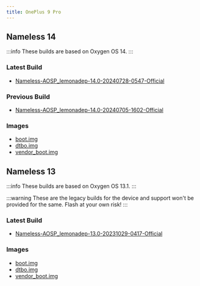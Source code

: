 ```yaml
---
title: OnePlus 9 Pro
---
```


## Nameless 14

:::info
These builds are based on Oxygen OS 14.
:::

### Latest Build
- [Nameless-AOSP_lemonadep-14.0-20240728-0547-Official](https://sourceforge.net/projects/nameless-aosp/files/lemonadep/Nameless-AOSP_lemonadep-14.0-20240728-0547-Official.zip/download)

### Previous Build
- [Nameless-AOSP_lemonadep-14.0-20240705-1602-Official](https://sourceforge.net/projects/nameless-aosp/files/lemonadep/Nameless-AOSP_lemonadep-14.0-20240705-1602-Official.zip/download)

### Images
- [boot.img](https://sourceforge.net/projects/nameless-aosp/files/lemonadep/images/09-03-2024/boot.img/download)
- [dtbo.img](https://sourceforge.net/projects/nameless-aosp/files/lemonadep/images/09-03-2024/dtbo.img/download)
- [vendor_boot.img](https://sourceforge.net/projects/nameless-aosp/files/lemonadep/images/09-03-2024/vendor_boot.img/download)

## Nameless 13

:::info
These builds are based on Oxygen OS 13.1.
:::

:::warning
These are the legacy builds for the device and support won't be provided for the same. Flash at your own risk!
:::

### Latest Build
- [Nameless-AOSP_lemonadep-13.0-20231029-0417-Official](https://sourceforge.net/projects/nameless-aosp/files/lemonadep/Nameless-AOSP_lemonadep-13.0-20231029-0417-Official.zip/download)

### Images
- [boot.img](https://sourceforge.net/projects/nameless-aosp/files/lemonadep/images/14-01-2023/boot.img/download)
- [dtbo.img](https://sourceforge.net/projects/nameless-aosp/files/lemonadep/images/14-01-2023/dtbo.img/download)
- [vendor_boot.img](https://sourceforge.net/projects/nameless-aosp/files/lemonadep/images/14-01-2023/vendor_boot.img/download)